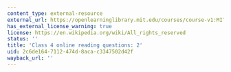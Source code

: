```yaml
---
content_type: external-resource
external_url: https://openlearninglibrary.mit.edu/courses/course-v1:MITx+18.05r_10+2022_Summer/courseware/week2/class4/5?activate_block_id=block-v1%3AMITx%2B18.05r_10%2B2022_Summer%2Btype%40vertical%2Bblock%40class4-rq2-vertical
has_external_license_warning: true
license: https://en.wikipedia.org/wiki/All_rights_reserved
status: ''
title: 'Class 4 online reading questions: 2'
uid: 2c6de164-7112-474d-8aca-c3347502d42f
wayback_url: ''
---
```

